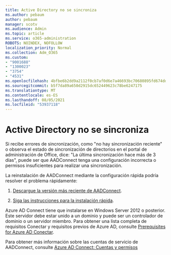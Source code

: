 ```yaml
---
title: Active Directory no se sincroniza
ms.author: pebaum
author: pebaum
manager: scotv
ms.audience: Admin
ms.topic: article
ms.service: o365-administration
ROBOTS: NOINDEX, NOFOLLOW
localization_priority: Normal
ms.collection: Adm_O365
ms.custom:
- "9001688"
- "1300023"
- "3754"
- "4531"
ms.openlocfilehash: 4bfbe6b2dd9a2112f0cb7af0d6e7a46693bc70680895fd674ddb0332b7071797
ms.sourcegitcommit: b5f7da89a650d2915dc652449623c78be6247175
ms.translationtype: MT
ms.contentlocale: es-ES
ms.lasthandoff: 08/05/2021
ms.locfileid: "53937118"
---
```

# <a name="active-directory-not-syncing"></a>Active Directory no se sincroniza

Si recibe errores de sincronización, como "no hay sincronización reciente" o observa el estado de sincronización de directorios en el portal de administración de Office, dice: "La última sincronización hace más de 3 días", puede ser que AADConnect tenga una configuración incorrecta o permisos insuficientes para realizar una sincronización.  

La reinstalación de AADConnect mediante la configuración rápida podría resolver el problema rápidamente:

1. [Descargue la versión más reciente de AADConnect](https://go.microsoft.com/fwlink/?LinkId=615771).

2. [Siga las instrucciones para la instalación rápida](/azure/active-directory/hybrid/how-to-connect-install-express).

Azure AD Connect tiene que instalarse en Windows Server 2012 o posterior. Este servidor debe estar unido a un dominio y puede ser un controlador de dominio o un servidor miembro. Para obtener una lista completa de requisitos Conectar y requisitos previos de Azure AD, consulte [Prerequisites for Azure AD Conectar](/azure/active-directory/hybrid/how-to-connect-install-prerequisites).

Para obtener más información sobre las cuentas de servicio de AADConnect, consulte [Azure AD Connect: Cuentas y permisos](/azure/active-directory/hybrid/reference-connect-accounts-permissions)
